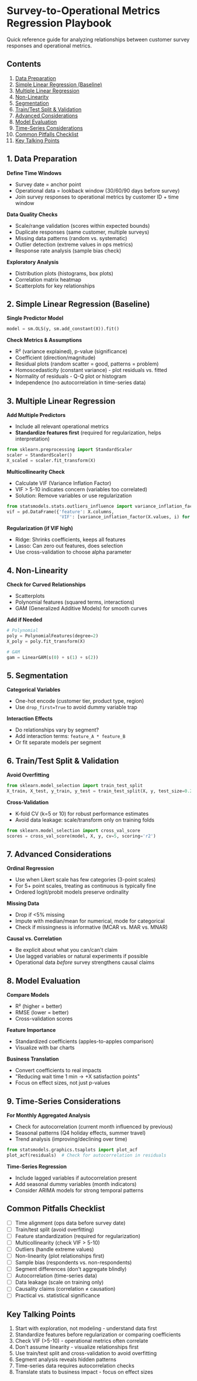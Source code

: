 # Survey-to-Operational Metrics Regression Playbook

Quick reference guide for analyzing relationships between customer survey responses and operational metrics.

## Contents

1. [Data Preparation](#1-data-preparation)
2. [Simple Linear Regression (Baseline)](#2-simple-linear-regression-baseline)
3. [Multiple Linear Regression](#3-multiple-linear-regression)
4. [Non-Linearity](#4-non-linearity)
5. [Segmentation](#5-segmentation)
6. [Train/Test Split & Validation](#6-traintest-split--validation)
7. [Advanced Considerations](#7-advanced-considerations)
8. [Model Evaluation](#8-model-evaluation)
9. [Time-Series Considerations](#9-time-series-considerations)
10. [Common Pitfalls Checklist](#common-pitfalls-checklist)
11. [Key Talking Points](#key-talking-points)

## 1. Data Preparation

**Define Time Windows**
- Survey date = anchor point
- Operational data = lookback window (30/60/90 days before survey)
- Join survey responses to operational metrics by customer ID + time window

**Data Quality Checks**
- Scale/range validation (scores within expected bounds)
- Duplicate responses (same customer, multiple surveys)
- Missing data patterns (random vs. systematic)
- Outlier detection (extreme values in ops metrics)
- Response rate analysis (sample bias check)

**Exploratory Analysis**
- Distribution plots (histograms, box plots)
- Correlation matrix heatmap
- Scatterplots for key relationships

## 2. Simple Linear Regression (Baseline)

**Single Predictor Model**
```python
model = sm.OLS(y, sm.add_constant(X)).fit()
```

**Check Metrics & Assumptions**
- R² (variance explained), p-value (significance)
- Coefficient (direction/magnitude)
- Residual plots (random scatter = good, patterns = problem)
- Homoscedasticity (constant variance) - plot residuals vs. fitted
- Normality of residuals - Q-Q plot or histogram
- Independence (no autocorrelation in time-series data)

## 3. Multiple Linear Regression

**Add Multiple Predictors**
- Include all relevant operational metrics
- **Standardize features first** (required for regularization, helps interpretation)

```python
from sklearn.preprocessing import StandardScaler
scaler = StandardScaler()
X_scaled = scaler.fit_transform(X)
```

**Multicollinearity Check**
- Calculate VIF (Variance Inflation Factor)
- VIF > 5-10 indicates concern (variables too correlated)
- Solution: Remove variables or use regularization

```python
from statsmodels.stats.outliers_influence import variance_inflation_factor
vif = pd.DataFrame({'feature': X.columns,
                    'VIF': [variance_inflation_factor(X.values, i) for i in range(len(X.columns))]})
```

**Regularization (if VIF high)**
- Ridge: Shrinks coefficients, keeps all features
- Lasso: Can zero out features, does selection
- Use cross-validation to choose alpha parameter

## 4. Non-Linearity

**Check for Curved Relationships**
- Scatterplots
- Polynomial features (squared terms, interactions)
- GAM (Generalized Additive Models) for smooth curves

**Add if Needed**
```python
# Polynomial
poly = PolynomialFeatures(degree=2)
X_poly = poly.fit_transform(X)

# GAM
gam = LinearGAM(s(0) + s(1) + s(2))
```

## 5. Segmentation

**Categorical Variables**
- One-hot encode (customer tier, product type, region)
- Use `drop_first=True` to avoid dummy variable trap

**Interaction Effects**
- Do relationships vary by segment?
- Add interaction terms: `feature_A * feature_B`
- Or fit separate models per segment

## 6. Train/Test Split & Validation

**Avoid Overfitting**
```python
from sklearn.model_selection import train_test_split
X_train, X_test, y_train, y_test = train_test_split(X, y, test_size=0.2, random_state=42)
```

**Cross-Validation**
- K-fold CV (k=5 or 10) for robust performance estimates
- Avoid data leakage: scale/transform only on training folds

```python
from sklearn.model_selection import cross_val_score
scores = cross_val_score(model, X, y, cv=5, scoring='r2')
```

## 7. Advanced Considerations

**Ordinal Regression**
- Use when Likert scale has few categories (3-point scales)
- For 5+ point scales, treating as continuous is typically fine
- Ordered logit/probit models preserve ordinality

**Missing Data**
- Drop if <5% missing
- Impute with median/mean for numerical, mode for categorical
- Check if missingness is informative (MCAR vs. MAR vs. MNAR)

**Causal vs. Correlation**
- Be explicit about what you can/can't claim
- Use lagged variables or natural experiments if possible
- Operational data *before* survey strengthens causal claims

## 8. Model Evaluation

**Compare Models**
- R² (higher = better)
- RMSE (lower = better)
- Cross-validation scores

**Feature Importance**
- Standardized coefficients (apples-to-apples comparison)
- Visualize with bar charts

**Business Translation**
- Convert coefficients to real impacts
- "Reducing wait time 1 min → +X satisfaction points"
- Focus on effect sizes, not just p-values

## 9. Time-Series Considerations

**For Monthly Aggregated Analysis**
- Check for autocorrelation (current month influenced by previous)
- Seasonal patterns (Q4 holiday effects, summer travel)
- Trend analysis (improving/declining over time)

```python
from statsmodels.graphics.tsaplots import plot_acf
plot_acf(residuals)  # Check for autocorrelation in residuals
```

**Time-Series Regression**
- Include lagged variables if autocorrelation present
- Add seasonal dummy variables (month indicators)
- Consider ARIMA models for strong temporal patterns

## Common Pitfalls Checklist

- [ ] Time alignment (ops data before survey date)
- [ ] Train/test split (avoid overfitting)
- [ ] Feature standardization (required for regularization)
- [ ] Multicollinearity (check VIF > 5-10)
- [ ] Outliers (handle extreme values)
- [ ] Non-linearity (plot relationships first)
- [ ] Sample bias (respondents vs. non-respondents)
- [ ] Segment differences (don't aggregate blindly)
- [ ] Autocorrelation (time-series data)
- [ ] Data leakage (scale on training only)
- [ ] Causality claims (correlation ≠ causation)
- [ ] Practical vs. statistical significance

## Key Talking Points

1. Start with exploration, not modeling - understand data first
2. Standardize features before regularization or comparing coefficients
3. Check VIF (>5-10) - operational metrics often correlate
4. Don't assume linearity - visualize relationships first
5. Use train/test split and cross-validation to avoid overfitting
6. Segment analysis reveals hidden patterns
7. Time-series data requires autocorrelation checks
8. Translate stats to business impact - focus on effect sizes